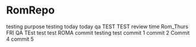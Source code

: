 # RomRepo
testing purpose
testing today
today qa
TEST TEST
review time
Rom_Thurs
FRI QA
TEst
test
test
ROMA
commit testing
test
commit 1
commit 2
Commit 4
commit 5
